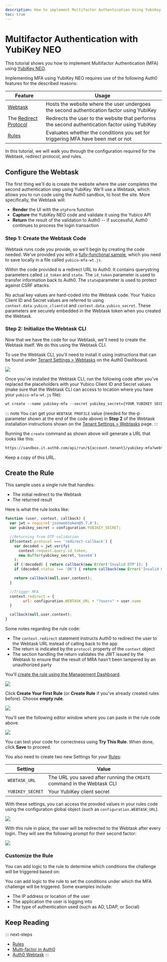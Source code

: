 ```yaml
---
description: How to implement Multifactor Authentication Using YubiKey NEO.
toc: true
---
```


# Multifactor Authentication with YubiKey NEO

This tutorial shows you how to implement Multifactor Authentication (MFA) using [YubiKey NEO](https://www.yubico.com/products/yubikey-hardware/yubikey-neo/).

Implementing MFA using YubiKey NEO requires use of the following Auth0 features for the described reasons:

| Feature | Usage |
| - | - |
| [Webtask](https://webtask.io) | Hosts the website where the user undergoes the second authentication factor using YubiKey |
| The [Redirect Protocol](/protocols#redirect-protocol-in-rules) | Redirects the user to the website that performs the second authentication factor using YubiKey |
| [Rules](/rules) | Evaluates whether the conditions you set for triggering MFA have been met or not |

In this tutorial, we will walk you through the configuration required for the Webtask, redirect protocol, and rules.

## Configure the Webtask

The first thing we'll do is create the website where the user completes the second authentication step using YubiKey. We'll use a Webtask, which allows you to run code using the Auth0 sandbox, to host the site. More specifically, the Webtask will: 

* **Render** the UI with the `otpForm` function
* **Capture** the YubiKey NEO code and validate it using the Yubico API
* **Return** the result of the validation to Auth0 -- if successful, Auth0 continues to process the login transaction

### Step 1: Create the Webtask Code

Webtask runs code you provide, so we'll begin by creating the code needed. We've provided you with a [fully-functional sample](https://github.com/auth0/rules/blob/master/redirect-rules/yubico-mfa.md), which you need to save locally in a file called `yubico-mfa-wt.js`.

Within the code provided is a redirect URL to Auth0. It contains querystring parameters called `id_token` and `state`. The `id_token` parameter is used to transfer information back to Auth0. The `state`parameter is used to protect against CSRF attacks.

No actual key values are hard-coded into the Webtask code. Your Yubico Client ID and Secret values are referred to using `context.data.yubico_clientid` and `context.data.yubico_secret`. These parameters are securely embedded in the Webtask token when you created the Webtask.

### Step 2: Initialize the Webtask CLI

Now that we have the code for our Webtask, we'll need to create the Webtask itself. We do this using the Webtask CLI.

To use the Webtask CLI, you'll need to install it using instructions that can be found under [Tenant Settings > Webtasks](${manage_url}/#/tenant/webtasks) on the Auth0 Dashboard.

![](/media/articles/mfa/yubi-1.png)

Once you've installed the Webtask CLI, run the following code after you've replaced the placeholders with your Yubico Client ID and Secret values (make sure that the Webtask CLI can access to location where you have your `yubico-mfa-wt.js` file):

```txt
wt create --name yubikey-mfa --secret yubikey_secret={YOUR YUBIKEY SECRET} --secret yubikey_clientid={YOUR YUBIKEY CLIENT ID} --secret returnUrl=https://${account.namespace}/continue --profile {WEBTASK PROFILE} yubico-mfa-wt.js
```

::: note
You can get your `WEBTASK PROFILE` value (needed for the-p parameter shown at the end of the code above) in **Step 2** of the Webtask installation instructions shown on the [Tenant Settings > Webtasks](${manage_url}/#/tenant/webtasks) page.
:::

Running the `create` command as shown above will generate a URL that looks like this:

```txt
https://sandbox.it.auth0.com/api/run/${account.tenant}/yubikey-mfa?webtask_no_cache=1
```

Keep a copy of this URL.

## Create the Rule

This sample uses a single rule that handles:

* The initial redirect to the Webtask
* The returned result

Here is what the rule looks like:

```js
function (user, context, callback) {
  var jwt = require('jsonwebtoken@5.7.0');
  var yubikey_secret = configuration.YUBIKEY_SECRET;

  //Returning from OTP validation
  if(context.protocol === 'redirect-callback') {
    var decoded = jwt.verify(
      context.request.query.id_token,
      new Buffer(yubikey_secret,'base64')
    );
    if (!decoded) { return callback(new Error('Invalid OTP')); }
    if (decoded.status !== 'OK') { return callback(new Error('Invalid OTP Status')); }

    return callback(null,user,context);
  }

  //Trigger MFA
  context.redirect = {
        url: configuration.WEBTASK_URL + "?user=" + user.name
  }

  callback(null,user,context);
}
```

Some notes regarding the rule code:

* The `context.redirect` statement instructs Auth0 to redirect the user to the Webtask URL instead of calling back to the app
* The return is indicated by the `protocol` property of the `context` object
* The section handling the return validates the JWT issued by the Webtask to ensure that the result of MRA hasn't been tampered by an unauthorized party

You'll [create the rule using the Management Dashboard](${manage_url}/#/rules).

![](/media/articles/mfa/yubi-2.png)

Click **Create Your First Rule** (or **Create Rule** if you've already created rules before). Choose **empty rule**.

![](/media/articles/mfa/yubi-3.png)

You'll see the following editor window where you can paste in the rule code above.

![](/media/articles/mfa/yubi-4.png)

You can test your code for correctness using **Try This Rule**. When done, click **Save** to proceed.

You also need to create two new Settings for your [Rules](${manage_url}/#/rules): 

| Setting | Value |
| - | - |
| `WEBTASK_URL` | The URL you saved after running the `CREATE` command in the Webtask CLI |
| `YUBIKEY_SECRET` | Your YubiKey client secret |

With these settings, you can access the provded values in your rules code using the configuration global object (such as `configuration.WEBTASK_URL`).

![](/media/articles/mfa/yubi-5.png)

With this rule in place, the user will be redirected to the Webtask after every login. They will see the following prompt for their second factor:

![](/media/articles/mfa/yubico-mfa.png)

### Customize the Rule

You can add logic to the rule to determine which conditions the challenge will be triggered based on:

You can add logic to the rule to set the conditions under which the MFA challenge will be triggered. Some examples include:

* The IP address or location of the user
* The application the user is logging into
* The type of authentication used (such as AD, LDAP, or Social)

## Keep Reading

::: next-steps
* [Rules](/rules)
* [Multi-factor in Auth0](/multifactor-authentication)
* [Auth0 Webtask](https://webtask.io/)
:::
